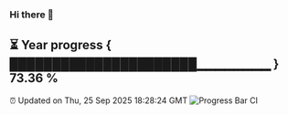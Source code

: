 ### Hi there 👋
⏳ Year progress { ██████████████████████▁▁▁▁▁▁▁▁ } 73.36 %
---
⏰ Updated on Thu, 25 Sep 2025 18:28:24 GMT
![Progress Bar CI](https://github.com/liununu/liununu/workflows/Progress%20Bar%20CI/badge.svg)
